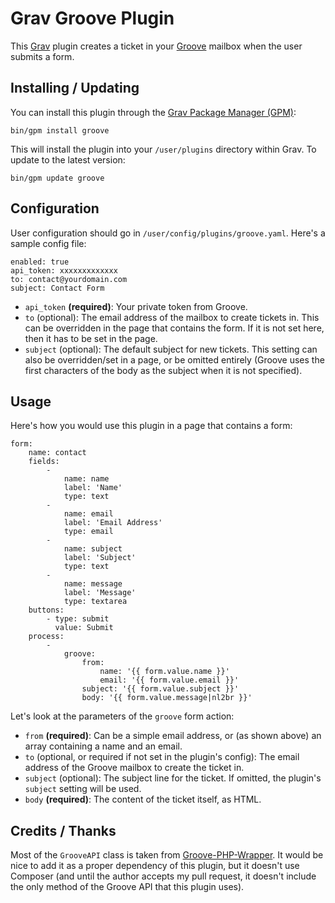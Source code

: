 # Grav Groove Plugin

This [Grav](http://github.com/getgrav/grav) plugin creates a ticket in your [Groove](https://www.groovehq.com) mailbox when the user submits a form.

## Installing / Updating

You can install this plugin through the [Grav Package Manager (GPM)](http://learn.getgrav.org/advanced/grav-gpm):

    bin/gpm install groove

This will install the plugin into your `/user/plugins` directory within Grav. To update to the latest version:

    bin/gpm update groove

## Configuration

User configuration should go in `/user/config/plugins/groove.yaml`. Here's a sample config file:

    enabled: true
    api_token: xxxxxxxxxxxxx
    to: contact@yourdomain.com
    subject: Contact Form

* `api_token` **(required)**: Your private token from Groove.
* `to` (optional): The email address of the mailbox to create tickets in. This can be overridden in the page that contains the form. If it is not set here, then it has to be set in the page.
* `subject` (optional): The default subject for new tickets. This setting can also be overridden/set in a page, or be omitted entirely (Groove uses the first characters of the body as the subject when it is not specified).

## Usage

Here's how you would use this plugin in a page that contains a form:

    form:
        name: contact
        fields:
            -
                name: name
                label: 'Name'
                type: text
            -
                name: email
                label: 'Email Address'
                type: email
            -
                name: subject
                label: 'Subject'
                type: text
            -
                name: message
                label: 'Message'
                type: textarea
        buttons:
            - type: submit
              value: Submit
        process:
            -
                groove:
                    from:
                        name: '{{ form.value.name }}'
                        email: '{{ form.value.email }}'
                    subject: '{{ form.value.subject }}'
                    body: '{{ form.value.message|nl2br }}'

Let's look at the parameters of the `groove` form action:

* `from` **(required)**: Can be a simple email address, or (as shown above) an array containing a name and an email.
* `to` (optional, or required if not set in the plugin's config): The email address of the Groove mailbox to create the ticket in.
* `subject` (optional): The subject line for the ticket. If omitted, the plugin's `subject` setting will be used.
* `body` **(required)**: The content of the ticket itself, as HTML.

## Credits / Thanks

Most of the `GrooveAPI` class is taken from [Groove-PHP-Wrapper](https://github.com/paamayim/Groove-PHP-Wrapper). It would be nice to add it as a proper dependency of this plugin, but it doesn't use Composer (and until the author accepts my pull request, it doesn't include the only method of the Groove API that this plugin uses).
